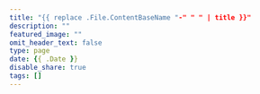 ```yaml
---
title: "{{ replace .File.ContentBaseName "-" " " | title }}"
description: ""
featured_image: ""
omit_header_text: false
type: page
date: {{ .Date }}
disable_share: true
tags: []
---
```

